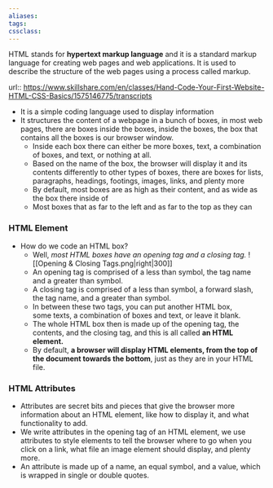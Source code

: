 ```yaml
---
aliases:
tags:
cssclass: 
---
```


HTML stands for **hypertext markup language** and it is a standard markup language for creating web pages and web applications.
It is used to describe the structure of the web pages using a process called markup. 

url:: https://www.skillshare.com/en/classes/Hand-Code-Your-First-Website-HTML-CSS-Basics/1575146775/transcripts

- It is a simple coding language used to display information
- It structures the content of a webpage in a bunch of boxes, in most web pages, there are boxes inside the boxes, inside the boxes, the box that contains all the boxes is our browser window.
	- Inside each box there can either be more boxes, text, a combination of boxes, and text, or nothing at all.
	- Based on the name of the box, the browser will display it and its contents differently to other types of boxes, there are boxes for lists, paragraphs, headings, footings, images, links, and plenty more
	-  By default, most boxes are as high as their content, and as wide as the box there inside of
	- Most boxes that as far to the left and as far to the top as they can

### HTML Element
- How do we code an HTML box? 
	- Well, *most HTML boxes have an opening tag and a closing tag.*
		![[Opening & Closing Tags.png|right|300]]
	- An opening tag is comprised of a less than symbol, the tag name and a greater than symbol.
	- A closing tag is comprised of a less than symbol, a forward slash, the tag name, and a greater than symbol. 
	- In between these two tags, you can put another HTML box, some texts, a combination of boxes and text, or leave it blank.
	- The whole HTML box then is made up of the opening tag, the contents, and the closing tag, and this is all called **an HTML element.**
	- By default, **a browser will display HTML elements, from the top of the document towards the bottom**, just as they are in your HTML file.

### HTML Attributes
- Attributes are secret bits and pieces that give the browser more information about an HTML element, like how to display it, and what functionality to add. 
- We write attributes in the opening tag of an HTML element, we use attributes to style elements to tell the browser where to go when you click on a link, what file an image element should display, and plenty more. 
- An attribute is made up of a name, an equal symbol, and a value, which is wrapped in single or double quotes.


